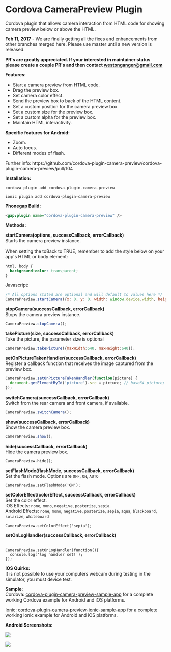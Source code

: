 Cordova CameraPreview Plugin
====================

Cordova plugin that allows camera interaction from HTML code for showing camera preview below or above the HTML.<br/>

**Feb 11, 2017** - We are finally getting all the fixes and enhancements from other branches merged here. Please use master until a new version is released.

**PR's are greatly appreciated. If your interested in maintainer status please create a couple PR's and then contact westonganger@gmail.com**

<p><b>Features:</b></p>
<ul>
  <li>Start a camera preview from HTML code.</li>
  <li>Drag the preview box.</li>
  <li>Set camera color effect.</li>
  <li>Send the preview box to back of the HTML content.</li>
  <li>Set a custom position for the camera preview box.</li>
  <li>Set a custom size for the preview box.</li>
  <li>Set a custom alpha for the preview box.</li>
  <li>Maintain HTML interactivity.</li>
</ul>
<p><b>Specific features for Android:</b></p>
<ul>
  <li>Zoom.</li>
  <li>Auto focus.</li>
  <li>Different modes of flash.</li>
</ul>
Further info: https://github.com/cordova-plugin-camera-preview/cordova-plugin-camera-preview/pull/104

<p><b>Installation:</b></p>

```
cordova plugin add cordova-plugin-camera-preview
```

```
ionic plugin add cordova-plugin-camera-preview
```

<b>Phonegap Build:</b><br/>

```xml
<gap:plugin name="cordova-plugin-camera-preview" />
```

<p><b>Methods:</b></p>

<b>startCamera(options, successCallback, errorCallback)</b><br/>
<info>
Starts the camera preview instance.
<br/>
<br/>
When setting the toBack to TRUE, remember to add the style below on your app's HTML or body element:
```css
html, body {
  background-color: transparent;
}
```
</info>

Javascript:

```javascript
/* All options stated are optional and will default to values here */
CameraPreview.startCamera({x: 0, y: 0, width: window.device.width, height: window.device.height, camera: "front", tapPhoto: true, previewDrag: false, toBack: false});
```

<b>stopCamera(successCallback, errorCallback)</b><br/>
<info>Stops the camera preview instance.</info><br/>

```javascript
CameraPreview.stopCamera();
```

<b>takePicture(size, successCallback, errorCallback)</b><br/>
<info>Take the picture, the parameter size is optional</info><br/>

```javascript
CameraPreview.takePicture({maxWidth:640, maxHeight:640});
```


<b>setOnPictureTakenHandler(successCallback, errorCallback)</b><br/>
<info>Register a callback function that receives the image captured from the preview box.</info><br/>

```javascript
CameraPreview.setOnPictureTakenHandler(function(picture) {
  document.getElementById('picture').src = picture; // base64 picture;
});
```

<b>switchCamera(successCallback, errorCallback)</b><br/>
<info>Switch from the rear camera and front camera, if available.</info><br/>

```javascript
CameraPreview.switchCamera();
```

<b>show(successCallback, errorCallback)</b><br/>
<info>Show the camera preview box.</info><br/>

```javascript
CameraPreview.show();
```

<b>hide(successCallback, errorCallback)</b><br/>
<info>Hide the camera preview box.</info><br/>

```javasript
CameraPreview.hide();
```

<b>setFlashMode(flashMode, successCallback, errorCallback)</b><br/>
<info>Set the flash mode. Options are `OFF`, `ON`, `AUTO`</info><br/>

```javasript
CameraPreview.setFlashMode('ON');
```

<b>setColorEffect(colorEffect, successCallback, errorCallback)</b><br/>
<info>Set the color effect.<br>iOS Effects: `none`, `mono`, `negative`, `posterize`, `sepia`.<br>Android Effects: `none`, `mono`, `negative`, `posterize`, `sepia`, `aqua`, `blackboard`, `solarize`, `whiteboard`</info><br/>

```javasript
CameraPreview.setColorEffect('sepia');
```

<b>setOnLogHandler(successCallback, errorCallback)</b><br/>
<info></info><br/>

```javasript
CameraPreview.setOnLogHandler(function(){
  console.log('log handler set!');
});
```

<b>IOS Quirks:</b><br/>
It is not possible to use your computers webcam during testing in the simulator, you must device test.


<b>Sample:</b><br/>
Cordova: <a href="https://github.com/cordova-plugin-camera-preview/cordova-plugin-camera-preview-sample-app">cordova-plugin-camera-preview-sample-app</a> for a complete working Cordova example for Android and iOS platforms.


Ionic: <a href="https://github.com/cordova-plugin-camera-preview/cordova-plugin-camera-ionic-preview-sample-app">cordova-plugin-camera-preview-ionic-sample-app</a> for a complete working Ionic example for Android and iOS platforms.

<p><b>Android Screenshots:</b></p>
<p><img src="https://raw.githubusercontent.com/cordova-plugin-camera-preview/cordova-plugin-camera-preview/master/docs/img/android-1.png"/></p>
<p><img src="https://raw.githubusercontent.com/cordova-plugin-camera-preview/cordova-plugin-camera-preview/master/docs/img/android-2.png"/></p>
